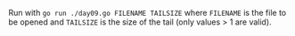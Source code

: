 Run with `go run ./day09.go FILENAME TAILSIZE` where `FILENAME` is the file to be opened and `TAILSIZE` is the size of the tail (only values > 1 are valid).